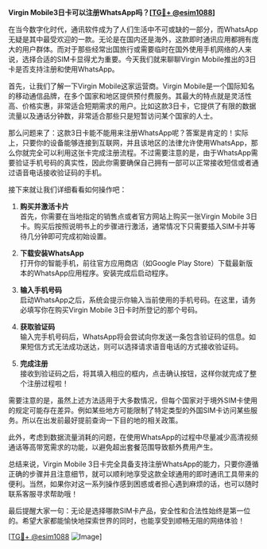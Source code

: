 **Virgin Mobile3日卡可以注册WhatsApp吗？[[TG💪+ @esim1088](https://t.me/s/esim1088)]**

在当今数字化时代，通讯软件成为了人们生活中不可或缺的一部分，而WhatsApp无疑是其中最受欢迎的一款。无论是在国内还是海外，这款即时通讯应用都拥有庞大的用户群体。而对于那些经常出国旅行或需要临时在国外使用手机网络的人来说，选择合适的SIM卡显得尤为重要。今天我们就来聊聊Virgin Mobile推出的3日卡是否支持注册和使用WhatsApp。

首先，让我们了解一下Virgin Mobile这家运营商。Virgin Mobile是一个国际知名的移动通信品牌，在多个国家和地区提供预付费服务。其最大的特点就是灵活性高、价格实惠，非常适合短期需求的用户。比如这款3日卡，它提供了有限的数据流量以及通话分钟数，非常适合那些只是短暂访问某个国家的人士。

那么问题来了：这款3日卡能不能用来注册WhatsApp呢？答案是肯定的！实际上，只要你的设备能够连接到互联网，并且该地区的法律允许使用WhatsApp，那么你就完全可以利用这张卡完成注册流程。不过需要注意的是，由于WhatsApp需要验证手机号码的真实性，因此你需要确保自己拥有一部可以正常接收短信或者通过语音电话接收验证码的手机。

接下来就让我们详细看看如何操作吧：

1. **购买并激活卡片**  
   首先，你需要在当地指定的销售点或者官方网站上购买一张Virgin Mobile 3日卡。购买后按照说明书上的步骤进行激活，通常情况下只需要插入SIM卡并等待几分钟即可完成初始设置。

2. **下载安装WhatsApp**  
   打开你的智能手机，前往官方应用商店（如Google Play Store）下载最新版本的WhatsApp应用程序。安装完成后启动程序。

3. **输入手机号码**  
   启动WhatsApp之后，系统会提示你输入当前使用的手机号码。在这里，请务必填写你在购买Virgin Mobile 3日卡时所登记的那个号码。

4. **获取验证码**  
   输入完手机号码后，WhatsApp将会尝试向你发送一条包含验证码的信息。如果短信方式无法成功送达，则可以选择请求语音电话的方式接收验证码。

5. **完成注册**  
   接收到验证码之后，将其填入相应的框内，点击确认按钮，这样你就完成了整个注册过程啦！

需要注意的是，虽然上述方法适用于大多数情况，但每个国家对于境外SIM卡使用的规定可能存在差异。例如某些地方可能限制了特定类型的外国SIM卡访问某些服务。所以在出发前最好提前查询一下目的地的相关政策。

此外，考虑到数据流量消耗的问题，在使用WhatsApp的过程中尽量减少高清视频通话等高带宽需求的功能，以避免超出套餐范围导致额外费用产生。

总结来说，Virgin Mobile 3日卡完全具备支持注册WhatsApp的能力，只要你遵循正确的步骤并且注意细节，就可以顺利地享受这款全球通用的即时通讯工具带来的便利。当然，如果你对这一系列操作感到困惑或者担心遇到麻烦的话，也可以随时联系客服寻求帮助哦！

最后提醒大家一句：无论是选择哪款SIM卡产品，安全性和合法性始终是第一位的。希望大家都能愉快地探索世界的同时，也能享受到顺畅无阻的网络体验！

[[TG💪+ @esim1088](https://t.me/s/esim1088) ![Image](https://i.postimg.cc/4NQfJmqS/Snipaste-2025-05-13-00-14-12.png)]